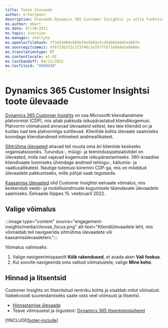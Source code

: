```yaml
---
title: Toote ülevaade
author: m-hartmann
description: Ülevaade Dynamics 365 Customer Insightsi ja selle funktsioonide kohta.
ms.author: mhart
ms.date: 07/30/2021
ms.topic: overview
ms.manager: shellyha
ms.openlocfilehash: ff3d23d00a565bf9e5693e7cd5db644ddfe4887e
ms.sourcegitcommit: 9f6733b2f2c273748c1e7b77f871e9b4e5a8666e
ms.translationtype: MT
ms.contentlocale: et-EE
ms.lasthandoff: 04/11/2022
ms.locfileid: "8560428"
---
```

# <a name="product-overview-for-dynamics-365-customer-insights"></a>Dynamics 365 Customer Insightsi toote ülevaade

[Dynamics 365 Customer Insights](https://dynamics.microsoft.com/ai/customer-insights/) on osa Microsofti kliendiandmete platvormist (CDP), mis aitab pakkuda isikupärastatud kliendikogemusi. Platvormi võimalused annavad ülevaateid sellest, kes teie kliendid on ja kuidas nad teie platvormiga suhtlevad. Klientide kohta ülevaate saamiseks koondage kliendiandmed mitmetest andmeallikatest.

[Sihtrühma ülevaated](audience-insights/overview.md) aitavad teil muuta oma äri klientide keskseks organisatsiooniks. Turundus-, müügi- ja teenindusspetsialistidel on ülevaated, mida nad vajavad kogemuste isikupärastamiseks. 360-kraadise kliendivaate loomiseks ühendage andmed tehingu-, käitumis- ja vaatlusallikatest. Nautige tulemusi kiiremini CDP-ga, mis on mõeldud ülevaadete pakkumiseks, mille põhjal saab tegutseda. 

[Kaasamise ülevaated](engagement-insights/overview.md) olid Customer Insightsi eelvaate võimalus, mis keskendub veebi- ja mobiilisündmuste kogumisele täiendavate ülevaadete saamiseks. Eelvaade lõppes 15. veebruaril 2022.
 
## <a name="choose-a-capability"></a>Valige võimalus

:::image type="content" source="engagement-insights/media/choose_focus.png" alt-text="Kliendiülevaadete leht, mis võimaldab teil navigeerida sihtrühma ülevaadete või kaasamisülevaadeteni.":::

Võimalus valimiseks

1. Valige navigeerimispaanilt **Kõik rakendused**, et avada aken **Vali fookus**.
1. Kui soovite navigeerida oma valitud võimalustele, valige **Mine kohe**.

## <a name="pricing-and-licensing"></a>Hinnad ja litsentsid

Customer Insights on litsentsitud rentniku kohta ja sisaldab mitut võimalust. Vaikekvoodi suurendamiseks saate osta veel võimsust ja litsentsi. 
- [Hinnastamise ülevaade](https://dynamics.microsoft.com/ai/customer-insights/pricing/)
- Teave võimsusest ja õigustest: [Dynamics 365 litsentsimisjuhend](https://go.microsoft.com/fwlink/?LinkId=866544)

[!INCLUDE[footer-include](includes/footer-banner.md)]
